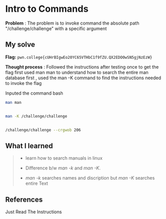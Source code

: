 
# Intro to Commands 

**Problem** : The problem is to invoke  command  the absolute path "/challenge/challenge" with a specific argument

## My solve

**Flag:** `pwn.college{cUHrBIgwEo20YC65VTHbC1f9fZU.QX2EDO0wSN5gjNzEzW}`

**Thought process** :   Followed the instructions after testing once to get the flag
first used man man to understand how to search the entire man database
first , used the man -K command to find the instructions needed to invoke the flag

Inputed the command
bash
```bash
man man


man -K /challenge/challenge


/challenge/challenge --crgwob 206

```

## What I learned
>* learn how to search manuals in linux
>
>
>* Difference b/w *man -k* and *man -K*.
>  
>
>* *man -k* searches names and discription but *man -K* searches entire Text


## References 
Just Read The Instructions
